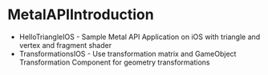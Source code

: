 # MetalAPIIntroduction

* HelloTriangleIOS - Sample Metal API Application on iOS with triangle and vertex and fragment shader
* TransformationsIOS - Use transformation matrix and GameObject Transformation Component for geometry transformations
